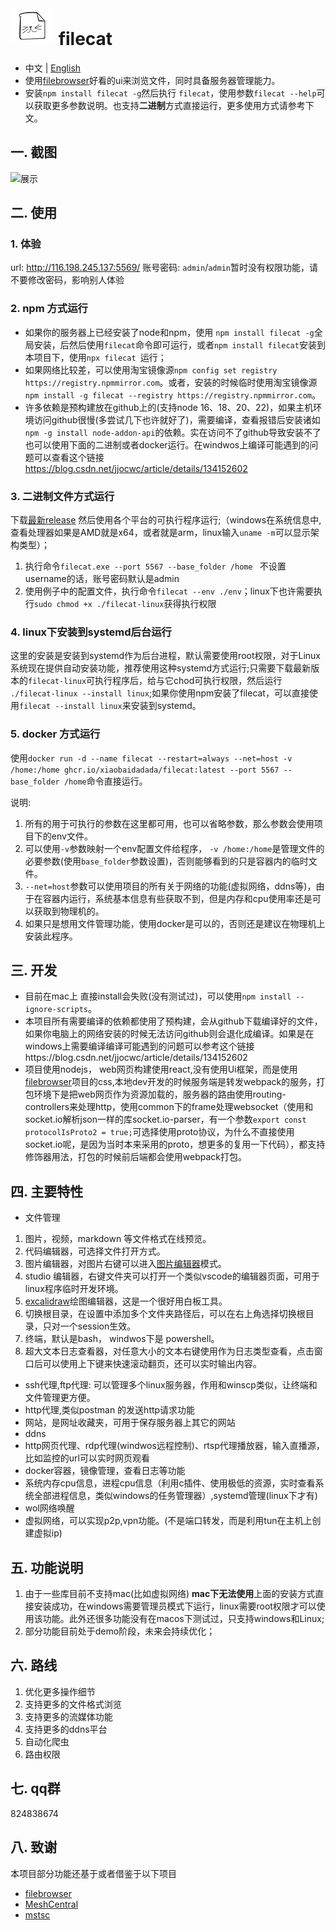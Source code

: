 
# ![](./src/web/meta/resources/img/logo-70.png) filecat

- 中文 | [English ](./doc/EN_README.md)
- 使用[filebrowser](https://github.com/filebrowser/filebrowser)好看的ui来浏览文件，同时具备服务器管理能力。
- 安装`npm install filecat -g`然后执行 `filecat`，使用参数`filecat --help`可以获取更多参数说明。也支持**二进制**方式直接运行，更多使用方式请参考下文。
## 一. 截图
![展示](https://github.com/user-attachments/assets/c763018e-c420-491f-92b4-e8b12149b7cd)

## 二. 使用
### 1. 体验
url: http://116.198.245.137:5569/
账号密码: `admin`/`admin`暂时没有权限功能，请不要修改密码，影响别人体验
### 2. npm 方式运行
- 如果你的服务器上已经安装了node和npm，使用 `npm install filecat -g`全局安装，后然后使用`filecat`命令即可运行，或者`npm install filecat`安装到本项目下，使用`npx filecat `运行；
- 如果网络比较差，可以使用淘宝镜像源`npm config set registry https://registry.npmmirror.com`。或者，安装的时候临时使用淘宝镜像源`npm install -g filecat --registry https://registry.npmmirror.com`。
- 许多依赖是预构建放在github上的(支持node 16、18、20、22)，如果主机环境访问github很慢(多尝试几下也许就好了)，需要编译，查看报错后安装诸如`npm -g install node-addon-api`的依赖。实在访问不了github导致安装不了也可以使用下面的二进制或者docker运行。在windwos上编译可能遇到的问题可以查看这个链接 https://blog.csdn.net/jjocwc/article/details/134152602
### 3. 二进制文件方式运行
下载[最新release](https://github.com/xiaobaidadada/filecat/releases)
然后使用各个平台的可执行程序运行;（windows在系统信息中,查看处理器如果是AMD就是x64，或者就是arm，linux输入`uname -m`可以显示架构类型）；
1. 执行命令`filecat.exe --port 5567 --base_folder /home `  不设置username的话，账号密码默认是admin
2. 使用例子中的配置文件，执行命令`filecat --env ./env`；linux下也许需要执行`sudo chmod +x ./filecat-linux`获得执行权限
### 4. linux下安装到systemd后台运行
这里的安装是安装到systemd作为后台进程，默认需要使用root权限，对于Linux系统现在提供自动安装功能，推荐使用这种systemd方式运行;只需要下载最新版本的`filecat-linux`可执行程序后，给与它chod可执行权限，然后运行 `./filecat-linux --install linux`;如果你使用npm安装了filecat，可以直接使用`filecat --install linux`来安装到systemd。
### 5. docker 方式运行
使用`docker run -d --name filecat --restart=always --net=host -v /home:/home ghcr.io/xiaobaidadada/filecat:latest --port 5567 --base_folder /home`命令直接运行。

说明:
1. 所有的用于可执行的参数在这里都可用，也可以省略参数，那么参数会使用项目下的env文件。
2. 可以使用`-v`参数映射一个env配置文件给程序， `-v /home:/home`是管理文件的必要参数(使用`base_folder`参数设置)，否则能够看到的只是容器内的临时文件。
3. `--net=host`参数可以使用项目的所有关于网络的功能(虚拟网络，ddns等)，由于在容器内运行，系统基本信息有些获取不到，但是内存和cpu使用率还是可以获取到物理机的。
4. 如果只是想用文件管理功能，使用docker是可以的，否则还是建议在物理机上安装此程序。
## 三. 开发
- 目前在mac上 直接install会失败(没有测试过)，可以使用`npm install --ignore-scripts`。
- 本项目所有需要编译的依赖都使用了预构建，会从github下载编译好的文件，如果你电脑上的网络安装的时候无法访问github则会退化成编译。如果是在windows上需要编译编译可能遇到的问题可以参考这个链接https://blog.csdn.net/jjocwc/article/details/134152602
- 项目使用nodejs， web网页构建使用react,没有使用Ui框架，而是使用[filebrowser](https://github.com/filebrowser/filebrowser)项目的css,本地dev开发的时候服务端是转发webpack的服务，打包环境下是把web网页作为资源加载的，服务器的路由使用routing-controllers来处理http，使用common下的frame处理websocket（使用和socket.io解析json一样的库socket.io-parser，有一个参数`export const protocolIsProto2 = true;`可选择使用proto协议，为什么不直接使用socket.io呢，是因为当时本来采用的proto，想更多的复用一下代码），都支持修饰器用法，打包的时候前后端都会使用webpack打包。
## 四. 主要特性
-  文件管理
  1. 图片，视频，markdown 等文件格式在线预览。
  2. 代码编辑器，可选择文件打开方式。
  3. 图片编辑器，对图片右键可以进入[图片编辑器](https://github.com/scaleflex/filerobot-image-editor)模式。
  4. studio 编辑器，右键文件夹可以打开一个类似vscode的编辑器页面，可用于linux程序临时开发环境。
  5. [excalidraw](https://github.com/excalidraw/excalidraw)绘图编辑器，这是一个很好用白板工具。 
  5. 切换根目录，在设置中添加多个文件夹路径后，可以在右上角选择切换根目录，只对一个session生效。
  6. 终端，默认是bash， windwos下是 powershell。
  7. 超大文本日志查看器，对任意大小的文本右键使用作为日志类型查看，点击窗口后可以使用上下键来快速滚动翻页，还可以实时输出内容。
- ssh代理,ftp代理: 可以管理多个linux服务器，作用和winscp类似，让终端和文件管理更方便。
- http代理,类似postman 的发送http请求功能
- 网站，是网址收藏夹，可用于保存服务器上其它的网站
- ddns
- http网页代理、rdp代理(windwos远程控制)、rtsp代理播放器，输入直播源，比如监控的url可以实时网页观看
- docker容器，镜像管理，查看日志等功能
- 系统内存cpu信息，进程cpu信息（利用c插件、使用极低的资源，实时查看系统全部进程信息，类似windows的任务管理器）,systemd管理(linux下才有)
- wol网络唤醒
- 虚拟网络，可以实现p2p,vpn功能。(不是端口转发，而是利用tun在主机上创建虚拟ip)
## 五. 功能说明
1. 由于一些库目前不支持mac(比如虚拟网络) **mac下无法使用**上面的安装方式直接安装成功，在windows需要管理员模式下运行，linux需要root权限才可以使用该功能。此外还很多功能没有在macos下测试过，只支持windows和Linux;
2. 部分功能目前处于demo阶段，未来会持续优化；
## 六. 路线
1. 优化更多操作细节 
2. 支持更多的文件格式浏览
3. 支持更多的流媒体功能
4. 支持更多的ddns平台
5. 自动化爬虫
6. 路由权限
## 七. qq群
824838674
## 八. 致谢
本项目部分功能还基于或者借鉴于以下项目
- [filebrowser](https://github.com/filebrowser/filebrowser)
- [MeshCentral](https://github.com/Ylianst/MeshCentral)
- [mstsc](https://github.com/citronneur/mstsc.js)

